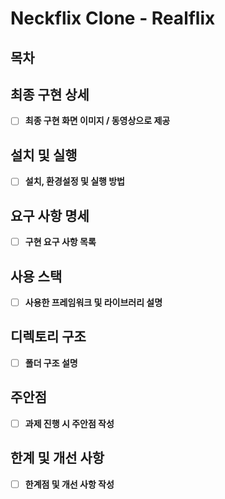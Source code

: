 # Neckflix Clone - Realflix

## 목차

## 최종 구현 상세

- [ ] **최종 구현 화면 이미지 / 동영상으로 제공**

## 설치 및 실행

- [ ] **설치, 환경설정 및 실행 방법**

## 요구 사항 명세

- [ ] **구현 요구 사항 목록**

## 사용 스택

- [ ] **사용한 프레임워크 및 라이브러리 설명**

## 디렉토리 구조

- [ ] **폴더 구조 설명**

## 주안점

- [ ] **과제 진행 시 주안점 작성**

## 한계 및 개선 사항

- [ ] **한계점 및 개선 사항 작성**
